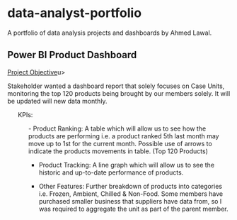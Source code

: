 # data-analyst-portfolio
A portfolio of data analysis projects and dashboards by Ahmed Lawal.

## Power BI Product Dashboard

<p><u>Project Objective</u>u></p>

  Stakeholder wanted a dashboard report that solely focuses on Case Units, monitoring the top 120 products being brought by our members solely. It will be updated will new data monthly.
  
<ul>KPIs:<ul>
-	Product Ranking: A table which will allow us to see how the products are performing i.e. a product ranked 5th last month may move up to 1st for the current month. Possible use of arrows to indicate the products movements in table. (Top 120 Products)

-	Product Tracking: A line graph which will allow us to see the historic and up-to-date performance of products.
 
-	 Other Features: Further breakdown of products into categories i.e. Frozen, Ambient, Chilled & Non-Food. Some members have purchased smaller business that suppliers have data from, so I was required to aggregate the unit as part of the parent member.
